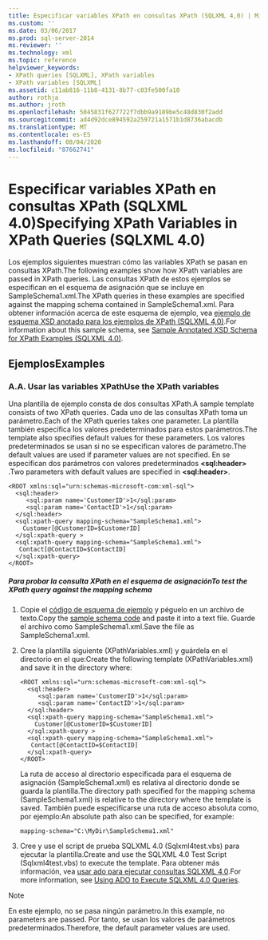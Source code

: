 ```yaml
---
title: Especificar variables XPath en consultas XPath (SQLXML 4,0) | Microsoft Docs
ms.custom: ''
ms.date: 03/06/2017
ms.prod: sql-server-2014
ms.reviewer: ''
ms.technology: xml
ms.topic: reference
helpviewer_keywords:
- XPath queries [SQLXML], XPath variables
- XPath variables [SQLXML]
ms.assetid: c11ab816-11b8-4131-8b77-c03fe500fa10
author: rothja
ms.author: jroth
ms.openlocfilehash: 5045831f627722f7dbb9a9189be5c48d830f2add
ms.sourcegitcommit: ad4d92dce894592a259721a1571b1d8736abacdb
ms.translationtype: MT
ms.contentlocale: es-ES
ms.lasthandoff: 08/04/2020
ms.locfileid: "87662741"
---
```

# <a name="specifying-xpath-variables-in-xpath-queries-sqlxml-40"></a><span data-ttu-id="2e743-102">Especificar variables XPath en consultas XPath (SQLXML 4.0)</span><span class="sxs-lookup"><span data-stu-id="2e743-102">Specifying XPath Variables in XPath Queries (SQLXML 4.0)</span></span>
  <span data-ttu-id="2e743-103">Los ejemplos siguientes muestran cómo las variables XPath se pasan en consultas XPath.</span><span class="sxs-lookup"><span data-stu-id="2e743-103">The following examples show how XPath variables are passed in XPath queries.</span></span> <span data-ttu-id="2e743-104">Las consultas XPath de estos ejemplos se especifican en el esquema de asignación que se incluye en SampleSchema1.xml.</span><span class="sxs-lookup"><span data-stu-id="2e743-104">The XPath queries in these examples are specified against the mapping schema contained in SampleSchema1.xml.</span></span> <span data-ttu-id="2e743-105">Para obtener información acerca de este esquema de ejemplo, vea [ejemplo de esquema XSD anotado para los ejemplos de XPath &#40;SQLXML 4,0&#41;](sample-annotated-xsd-schema-for-xpath-examples-sqlxml-4-0.md).</span><span class="sxs-lookup"><span data-stu-id="2e743-105">For information about this sample schema, see [Sample Annotated XSD Schema for XPath Examples &#40;SQLXML 4.0&#41;](sample-annotated-xsd-schema-for-xpath-examples-sqlxml-4-0.md).</span></span>  
  
## <a name="examples"></a><span data-ttu-id="2e743-106">Ejemplos</span><span class="sxs-lookup"><span data-stu-id="2e743-106">Examples</span></span>  
  
### <a name="a-use-the-xpath-variables"></a><span data-ttu-id="2e743-107">A.</span><span class="sxs-lookup"><span data-stu-id="2e743-107">A.</span></span> <span data-ttu-id="2e743-108">Usar las variables XPath</span><span class="sxs-lookup"><span data-stu-id="2e743-108">Use the XPath variables</span></span>  
 <span data-ttu-id="2e743-109">Una plantilla de ejemplo consta de dos consultas XPath.</span><span class="sxs-lookup"><span data-stu-id="2e743-109">A sample template consists of two XPath queries.</span></span> <span data-ttu-id="2e743-110">Cada uno de las consultas XPath toma un parámetro.</span><span class="sxs-lookup"><span data-stu-id="2e743-110">Each of the XPath queries takes one parameter.</span></span> <span data-ttu-id="2e743-111">La plantilla también especifica los valores predeterminados para estos parámetros.</span><span class="sxs-lookup"><span data-stu-id="2e743-111">The template also specifies default values for these parameters.</span></span> <span data-ttu-id="2e743-112">Los valores predeterminados se usan si no se especifican valores de parámetro.</span><span class="sxs-lookup"><span data-stu-id="2e743-112">The default values are used if parameter values are not specified.</span></span> <span data-ttu-id="2e743-113">En se especifican dos parámetros con valores predeterminados **\<sql:header>** .</span><span class="sxs-lookup"><span data-stu-id="2e743-113">Two parameters with default values are specified in **\<sql:header>**.</span></span>  
  
```  
<ROOT xmlns:sql="urn:schemas-microsoft-com:xml-sql">  
  <sql:header>  
     <sql:param name='CustomerID'>1</sql:param>  
     <sql:param name='ContactID'>1</sql:param>   
  </sql:header>  
  <sql:xpath-query mapping-schema="SampleSchema1.xml">  
    Customer[@CustomerID=$CustomerID]   
  </sql:xpath-query >  
  <sql:xpath-query mapping-schema="SampleSchema1.xml">  
   Contact[@ContactID=$ContactID]   
  </sql:xpath-query>  
</ROOT>  
```  
  
##### <a name="to-test-the-xpath-query-against-the-mapping-schema"></a><span data-ttu-id="2e743-114">Para probar la consulta XPath en el esquema de asignación</span><span class="sxs-lookup"><span data-stu-id="2e743-114">To test the XPath query against the mapping schema</span></span>  
  
1.  <span data-ttu-id="2e743-115">Copie el [código de esquema de ejemplo](sample-annotated-xsd-schema-for-xpath-examples-sqlxml-4-0.md) y péguelo en un archivo de texto.</span><span class="sxs-lookup"><span data-stu-id="2e743-115">Copy the [sample schema code](sample-annotated-xsd-schema-for-xpath-examples-sqlxml-4-0.md) and paste it into a text file.</span></span> <span data-ttu-id="2e743-116">Guarde el archivo como SampleSchema1.xml.</span><span class="sxs-lookup"><span data-stu-id="2e743-116">Save the file as SampleSchema1.xml.</span></span>  
  
2.  <span data-ttu-id="2e743-117">Cree la plantilla siguiente (XPathVariables.xml) y guárdela en el directorio en el que:</span><span class="sxs-lookup"><span data-stu-id="2e743-117">Create the following template (XPathVariables.xml) and save it in the directory where:</span></span>  
  
    ```  
    <ROOT xmlns:sql="urn:schemas-microsoft-com:xml-sql">  
      <sql:header>  
         <sql:param name='CustomerID'>1</sql:param>  
         <sql:param name='ContactID'>1</sql:param>   
      </sql:header>  
      <sql:xpath-query mapping-schema="SampleSchema1.xml">  
        Customer[@CustomerID=$CustomerID]   
      </sql:xpath-query >  
      <sql:xpath-query mapping-schema="SampleSchema1.xml">  
       Contact[@ContactID=$ContactID]   
      </sql:xpath-query>  
    </ROOT>  
    ```  
  
     <span data-ttu-id="2e743-118">La ruta de acceso al directorio especificada para el esquema de asignación (SampleSchema1.xml) es relativa al directorio donde se guarda la plantilla.</span><span class="sxs-lookup"><span data-stu-id="2e743-118">The directory path specified for the mapping schema (SampleSchema1.xml) is relative to the directory where the template is saved.</span></span> <span data-ttu-id="2e743-119">También puede especificarse una ruta de acceso absoluta como, por ejemplo:</span><span class="sxs-lookup"><span data-stu-id="2e743-119">An absolute path also can be specified, for example:</span></span>  
  
    ```  
    mapping-schema="C:\MyDir\SampleSchema1.xml"  
    ```  
  
3.  <span data-ttu-id="2e743-120">Cree y use el script de prueba SQLXML 4.0 (Sqlxml4test.vbs) para ejecutar la plantilla.</span><span class="sxs-lookup"><span data-stu-id="2e743-120">Create and use the SQLXML 4.0 Test Script (Sqlxml4test.vbs) to execute the template.</span></span> <span data-ttu-id="2e743-121">Para obtener más información, vea [usar ado para ejecutar consultas SQLXML 4,0](../../sqlxml/using-ado-to-execute-sqlxml-4-0-queries.md).</span><span class="sxs-lookup"><span data-stu-id="2e743-121">For more information, see [Using ADO to Execute SQLXML 4.0 Queries](../../sqlxml/using-ado-to-execute-sqlxml-4-0-queries.md).</span></span>  
  
> [!NOTE]  
>  <span data-ttu-id="2e743-122">En este ejemplo, no se pasa ningún parámetro.</span><span class="sxs-lookup"><span data-stu-id="2e743-122">In this example, no parameters are passed.</span></span> <span data-ttu-id="2e743-123">Por tanto, se usan los valores de parámetros predeterminados.</span><span class="sxs-lookup"><span data-stu-id="2e743-123">Therefore, the default parameter values are used.</span></span>  
  
  
